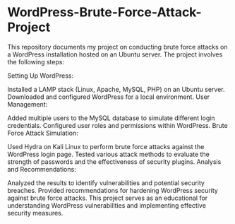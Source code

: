 # WordPress-Brute-Force-Attack-Project
This repository documents my project on conducting brute force attacks on a WordPress installation hosted on an Ubuntu server. The project involves the following steps:

Setting Up WordPress:

Installed a LAMP stack (Linux, Apache, MySQL, PHP) on an Ubuntu server.
Downloaded and configured WordPress for a local environment.
User Management:

Added multiple users to the MySQL database to simulate different login credentials.
Configured user roles and permissions within WordPress.
Brute Force Attack Simulation:

Used Hydra on Kali Linux to perform brute force attacks against the WordPress login page.
Tested various attack methods to evaluate the strength of passwords and the effectiveness of security plugins.
Analysis and Recommendations:

Analyzed the results to identify vulnerabilities and potential security breaches.
Provided recommendations for hardening WordPress security against brute force attacks.
This project serves as an educational for understanding WordPress vulnerabilities and implementing effective security measures.
